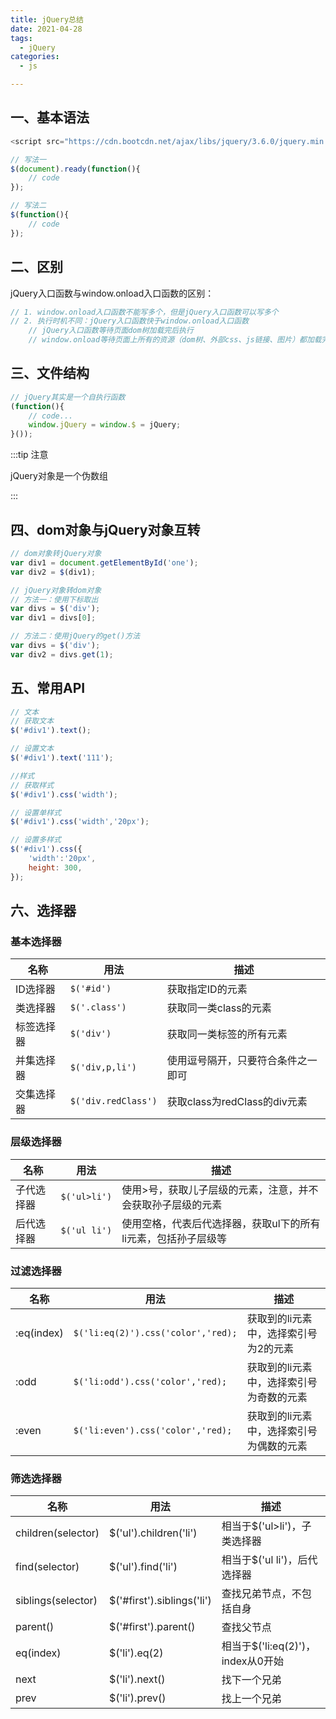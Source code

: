 ```yaml
---
title: jQuery总结
date: 2021-04-28
tags:
  - jQuery
categories:
  - js

---
```


<Boxx/>

## 一、基本语法

```javascript
<script src="https://cdn.bootcdn.net/ajax/libs/jquery/3.6.0/jquery.min.js"></script>

// 写法一
$(document).ready(function(){
    // code
});

// 写法二
$(function(){
    // code
});
```

## 二、区别

jQuery入口函数与window.onload入口函数的区别：

```javascript
// 1. window.onload入口函数不能写多个，但是jQuery入口函数可以写多个
// 2. 执行时机不同：jQuery入口函数快于window.onload入口函数
	// jQuery入口函数等待页面dom树加载完后执行
	// window.onload等待页面上所有的资源（dom树、外部css、js链接、图片）都加载完毕后执行
```

## 三、文件结构

```javascript
// jQuery其实是一个自执行函数
(function(){
    // code...
    window.jQuery = window.$ = jQuery;
}());
```

:::tip 注意

jQuery对象是一个伪数组

:::

## 四、dom对象与jQuery对象互转

```javascript
// dom对象转jQuery对象
var div1 = document.getElementById('one');
var div2 = $(div1);

// jQuery对象转dom对象
// 方法一：使用下标取出
var divs = $('div');
var div1 = divs[0];

// 方法二：使用jQuery的get()方法
var divs = $('div');
var div2 = divs.get(1);
```

## 五、常用API

```javascript
// 文本
// 获取文本
$('#div1').text();

// 设置文本
$('#div1').text('111');

//样式
// 获取样式
$('#div1').css('width');

// 设置单样式
$('#div1').css('width','20px');

// 设置多样式
$('#div1').css({
    'width':'20px',
    height: 300,
});
```

## 六、选择器

### 基本选择器

| 名称       | 用法                | 描述                               |
| ---------- | ------------------- | ---------------------------------- |
| ID选择器   | `$('#id')`          | 获取指定ID的元素                   |
| 类选择器   | `$('.class')`       | 获取同一类class的元素              |
| 标签选择器 | `$('div')`          | 获取同一类标签的所有元素           |
| 并集选择器 | `$('div,p,li')`     | 使用逗号隔开，只要符合条件之一即可 |
| 交集选择器 | `$('div.redClass')` | 获取class为redClass的div元素       |

### 层级选择器

| 名称       | 用法         | 描述                                                         |
| ---------- | ------------ | ------------------------------------------------------------ |
| 子代选择器 | `$('ul>li')` | 使用>号，获取儿子层级的元素，注意，并不会获取孙子层级的元素  |
| 后代选择器 | `$('ul li')` | 使用空格，代表后代选择器，获取ul下的所有li元素，包括孙子层级等 |

### 过滤选择器

| 名称       | 用法                               | 描述                                     |
| ---------- | ---------------------------------- | ---------------------------------------- |
| :eq(index) | `$('li:eq(2)').css('color','red);` | 获取到的li元素中，选择索引号为2的元素    |
| :odd       | `$('li:odd').css('color','red);`   | 获取到的li元素中，选择索引号为奇数的元素 |
| :even      | `$('li:even').css('color','red);`  | 获取到的li元素中，选择索引号为偶数的元素 |

### 筛选选择器

| 名称               | 用法                       | 描述                              |
| ------------------ | -------------------------- | --------------------------------- |
| children(selector) | $('ul').children('li')     | 相当于$('ul>li')，子类选择器      |
| find(selector)     | $('ul').find('li')         | 相当于$('ul li')，后代选择器      |
| siblings(selector) | $('#first').siblings('li') | 查找兄弟节点，不包括自身          |
| parent()           | $('#first').parent()       | 查找父节点                        |
| eq(index)          | $('li').eq(2)              | 相当于$('li:eq(2)')，index从0开始 |
| next               | $('li').next()             | 找下一个兄弟                      |
| prev               | $('li').prev()             | 找上一个兄弟                      |

